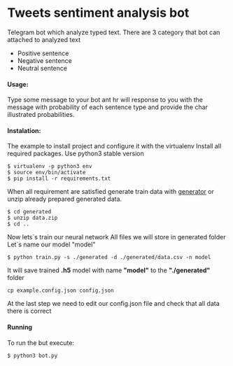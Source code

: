 # Tweets sentiment analysis bot


Telegram bot which analyze typed text. There are 3 category that bot can attached to analyzed text
- Positive sentence
- Negative sentence
- Neutral sentence

#### Usage:
 Type some message to your bot ant hr will response to you with the message with probability of each sentence type and provide the char illustrated probabilities.

#### Instalation:
The example to install project and configure it with the virtualenv
Install all required packages. Use python3 stable version
```
$ virtualenv -p python3 env
$ source env/bin/activate
$ pip install -r requirements.txt
```
When all requirement are satisfied generate train data with [generator](https://github.com/alexanderbakhmach/twitter_dataset_adapter.git) or unzip already prepared generated data.
```
$ cd generated
$ unzip data.zip
$ cd ..
```
Now lets\`s train our neural network
All files we will store in generated folder
Let\`s name our model "model"
```
$ python train.py -s ./generated -d ./generated/data.csv -n model 
```
It will save trained **.h5** model with name **"model"** to the **"./generated"** folder

```
cp example.config.json config.json
```

At the last step we need to edit our config.json file and check that all data there is correct
#### Running
To run the but execute:
```
$ python3 bot.py
```

